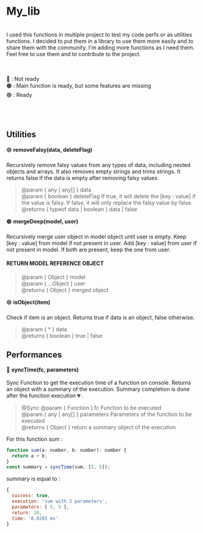 # My_lib

<br>
I used this functions in multiple project to test my code perfs or as utilities functions. I decided to put them in a library to use them more easily and to share them with the community. I'm adding more functions as I need them. Feel free to use them and to contribute to the project. <br>
<br><br>

🔴 : Not ready<br>
🟠 : Main function is ready, but some features are missing<br>
🟢 : Ready<br>

<br><br>

## Utilities

🟢 **removeFalsy(data, deleteFlag)** <br><br>
Recursively remove falsy values from any types of data, including nested objects and arrays. It also removes empty strings and trims strings. It returns false if the data is empty after removing falsy values.

> @param { any | any[] } data<br>
@param { boolean } deleteFlag If true, it will delete the [key : value] if the value is falsy. If false, it will only replace the falsy value by false.<br>
@returns { typeof data | boolean } data | false<br>



🟠 **mergeDeep(model, user)** <br><br>
Recursively merge user object in model object until user is empty. Keep [key : value] from model if not present in user. Add [key : value] from user if not present in model. If both are present, keep the one from user. <br>
<h4>RETURN MODEL REFERENCE OBJECT</h4>

> @param { Object } model<br>
@param { ...Object } user<br>
@returns { Object } merged object<br>


🟢 **isObject(item)** <br><br>
Check if item is an object. Returns true if data is an object, false otherwise.

> @param { * } data<br>
@returns { boolean } true | false<br>


## Performances

🔴 **syncTime(fc, parameters)**<br><br>
Sync Function to get the execution time of a function on console. Returns an object with a summary of the execution. Summary completion is done after the function execution 💔 . <br>

> @Sync
@param { Function } fc Function to be executed<br>
@param { any | any[] } parameters Parameters of the function to be executed<br>
@returns { Object } return a summary object of the execution<br>

For this function sum :

```javascript
function sum(a: number, b: number): number {
  return a + b;
}
const summary = syncTime(sum, [5, 5]);
```

summary is equal to :

```javascript
{
  success: true,
  execution: 'sum with 2 parameters',
  parameters: [ 5, 5 ],
  return: 10,
  time: '0.0285 ms'
}
```
